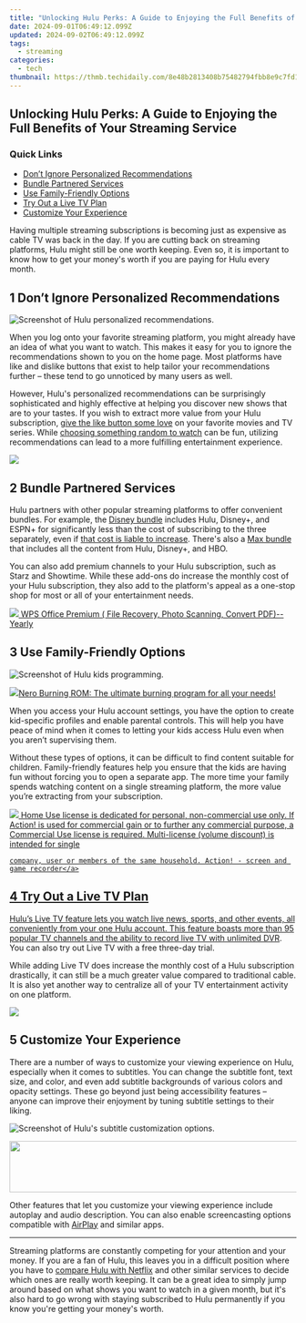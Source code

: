 ```yaml
---
title: "Unlocking Hulu Perks: A Guide to Enjoying the Full Benefits of Your Streaming Service"
date: 2024-09-01T06:49:12.099Z
updated: 2024-09-02T06:49:12.099Z
tags:
  - streaming
categories:
  - tech
thumbnail: https://thmb.techidaily.com/8e48b2813408b75482794fbb8e9c7fd16cd8c115a0a176db85647e2b441ce187.jpg
---
```


## Unlocking Hulu Perks: A Guide to Enjoying the Full Benefits of Your Streaming Service

### Quick Links

* [Don’t Ignore Personalized Recommendations](https://screen-activity-recording.techidaily.com/new-securing-sims-legacy-proven-strategies-for-documenting-virtual-escapades/)
* [Bundle Partnered Services](https://article-helps.techidaily.com/new-2024-approved-viewfinder-verdicts-summary/)
* [Use Family-Friendly Options](https://iphone-unlock.techidaily.com/how-to-unlock-iphone-15-pro-max-without-passcode-or-face-id-drfone-by-drfone-ios/)
* [Try Out a Live TV Plan](https://ios-unlock.techidaily.com/4-ways-to-unlock-apple-iphone-15-pro-to-use-usb-accessories-without-passcode-by-drfone-ios/)
* [Customize Your Experience](https://facebook-video-files.techidaily.com/updated-audience-friendly-techniques-for-monitoring-facebook-live/)

 Having multiple streaming subscriptions is becoming just as expensive as cable TV was back in the day. If you are cutting back on streaming platforms, Hulu might still be one worth keeping. Even so, it is important to know how to get your money's worth if you are paying for Hulu every month.

## 1  Don’t Ignore Personalized Recommendations 

![Screenshot of Hulu personalized recommendations.](https://static1.howtogeekimages.com/wordpress/wp-content/uploads/2024/08/screenshot-of-hulu-personalized-recommendations.png) 

 When you log onto your favorite streaming platform, you might already have an idea of what you want to watch. This makes it easy for you to ignore the recommendations shown to you on the home page. Most platforms have like and dislike buttons that exist to help tailor your recommendations further – these tend to go unnoticed by many users as well.

 However, Hulu's personalized recommendations can be surprisingly sophisticated and highly effective at helping you discover new shows that are to your tastes. If you wish to extract more value from your Hulu subscription, [give the like button some love](https://review-topics.techidaily.com/how-to-upgrade-iphone-12-pro-max-without-data-loss-drfone-by-drfone-ios-system-repair-ios-system-repair/) on your favorite movies and TV series. While [choosing something random to watch](https://digital-screen-recording.techidaily.com/updated-2024-approved-effortless-gameplay-recordings-for-your-xbox-console/) can be fun, utilizing recommendations can lead to a more fulfilling entertainment experience.

<!-- affiliate ads begin -->
<a href="https://shop.mondly.com/affiliate.php?ACCOUNT=ATISTUDI&AFFILIATE=108875&PATH=https%3A%2F%2Fwww.mondly.com%3FAFFILIATE%3D108875%26RESOURCE%3D%2BBusiness%2B970x90%2B"><img src="https://secure.avangate.com/images/merchant/69c418c33ec2e1a4267fa9bb77fa1428/business-970x90.gif" border="0"></a>
<!-- affiliate ads end -->
## 2  Bundle Partnered Services 

 Hulu partners with other popular streaming platforms to offer convenient bundles. For example, the [Disney bundle](https://disneyplus.bn5x.net/c/156932/564546/9358?subId1=UUhtgUeUpU2004795&subId2=ehtg&u=https%3A%2F%2Fwww.hulu.com%2Fhulu-disney-espn-bundle-offer%3Ftab%3Dhulu) includes Hulu, Disney+, and ESPN+ for significantly less than the cost of subscribing to the three separately, even if [that cost is liable to increase](https://fox-glue.techidaily.com/essential-links-purchasing-youtube-tones-online-for-2024/). There's also a [Max bundle](https://disneyplus.bn5x.net/c/156932/564546/9358?subId1=UUhtgUeUpU2004795&subId2=ehtg&u=https%3A%2F%2Fwww.hulu.com%2Fdisney-hulu-max-bundle) that includes all the content from Hulu, Disney+, and HBO.

 You can also add premium channels to your Hulu subscription, such as Starz and Showtime. While these add-ons do increase the monthly cost of your Hulu subscription, they also add to the platform's appeal as a one-stop shop for most or all of your entertainment needs.

<!-- affiliate ads begin -->
<a href="https://secure.2checkout.com/order/checkout.php?PRODS=38729081&QTY=1&AFFILIATE=108875&CART=1"><img src="https://website-prod.cache.wpscdn.com/img/wps-writer-free-word-processor-1x.3d9c80d.png" border="0">
WPS Office Premium ( File Recovery, Photo Scanning, Convert PDF)--Yearly</a>
<!-- affiliate ads end -->
## 3  Use Family-Friendly Options 

![Screenshot of Hulu kids programming.](https://static1.howtogeekimages.com/wordpress/wp-content/uploads/2024/08/screenshot-of-hulu-kids-programming.png) 

<!-- affiliate ads begin -->
<a href="https://store.nero.com/order/checkout.php?PRODS=39694080&QTY=1&AFFILIATE=108875&CART=1"><img src="http://cdnwww.nero.com/nero-com-wAssets/img/banners/2023/nbr/fire/Screenshot_1red_gb.jpg" border="0">Nero Burning ROM:
The ultimate burning program for all your needs!</a>
<!-- affiliate ads end -->
 When you access your Hulu account settings, you have the option to create kid-specific profiles and enable parental controls. This will help you have peace of mind when it comes to letting your kids access Hulu even when you aren’t supervising them.

 Without these types of options, it can be difficult to find content suitable for children. Family-friendly features help you ensure that the kids are having fun without forcing you to open a separate app. The more time your family spends watching content on a single streaming platform, the more value you’re extracting from your subscription.

<!-- affiliate ads begin -->
<a href="https://checkout.mirillis.com/order/checkout.php?PRODS=4704640&QTY=1&AFFILIATE=108875&CART=1"> <img src="https://secure.avangate.com/images/merchant/547a5a56d43f6d40f9a6a2f76501d013/products/1_mirillis_action_boxshot_store_1x.jpg" border="0">
	Home Use license is dedicated for personal, non-commercial use only. 
	If Action! is used for commercial gain or to further any commercial purpose, 
	a Commercial Use license is required. Multi-license (volume discount) is intended for single 
 
	company, user or members of the same household. Action! - screen and game recorder</a>
<!-- affiliate ads end -->
## 4  Try Out a Live TV Plan 

 Hulu’s Live TV feature lets you watch live news, sports, and other events, all conveniently from your one Hulu account. This feature boasts more than 95 popular TV channels and the ability to record live TV with [unlimited DVR](https://win-howtos.techidaily.com/valorant-perpetual-boot-loop-heres-how-to-resolve-it/). You can also try out Live TV with a free three-day trial.

 While adding Live TV does increase the monthly cost of a Hulu subscription drastically, it can still be a much greater value compared to traditional cable. It is also yet another way to centralize all of your TV entertainment activity on one platform.

<!-- affiliate ads begin -->
<a href="https://shop.systoolsgroup.com/affiliate.php?ACCOUNT=SYSTOOBY&AFFILIATE=108875&PATH=https%3A%2F%2Fwww.systoolsgroup.com%3FAFFILIATE%3D108875%26RESOURCE%3D%2BSysTools%2BPDF%2BUnlocker"><img src="https://www.systoolsgroup.com/box/pdf-unlocker.png" border="0"></a>
<!-- affiliate ads end -->
## 5  Customize Your Experience 

 There are a number of ways to customize your viewing experience on Hulu, especially when it comes to subtitles. You can change the subtitle font, text size, and color, and even add subtitle backgrounds of various colors and opacity settings. These go beyond just being accessibility features – anyone can improve their enjoyment by tuning subtitle settings to their liking.

![Screenshot of Hulu's subtitle customization options.](https://static1.howtogeekimages.com/wordpress/wp-content/uploads/2024/08/screenshot-of-hulu-s-subtitle-customization-options.png) 

<!-- affiliate ads begin -->
<a href="https://arkmc.pxf.io/c/5597632/427477/5172" target="_top" id="427477"><img src="//a.impactradius-go.com/display-ad/5172-427477" border="0" alt="" width="728" height="90"/></a><img height="0" width="0" src="https://arkmc.pxf.io/i/5597632/427477/5172" style="position:absolute;visibility:hidden;" border="0" />
<!-- affiliate ads end -->
 Other features that let you customize your viewing experience include autoplay and audio description. You can also enable screencasting options compatible with [AirPlay](https://screen-mirroring-recording.techidaily.com/updated-2024-approved-record-and-share-every-victory-in-obs/) and similar apps.

---

 Streaming platforms are constantly competing for your attention and your money. If you are a fan of Hulu, this leaves you in a difficult position where you have to [compare Hulu with Netflix](https://youtube-web.techidaily.com/ed-in-2024-how-to-create-a-channel-that-dominates-the-business-world/) and other similar services to decide which ones are really worth keeping. It can be a great idea to simply jump around based on what shows you want to watch in a given month, but it's also hard to go wrong with staying subscribed to Hulu permanently if you know you're getting your money's worth.

<ins class="adsbygoogle"
     style="display:block"
     data-ad-format="autorelaxed"
     data-ad-client="ca-pub-7571918770474297"
     data-ad-slot="1223367746"></ins>



<ins class="adsbygoogle"
     style="display:block"
     data-ad-client="ca-pub-7571918770474297"
     data-ad-slot="8358498916"
     data-ad-format="auto"
     data-full-width-responsive="true"></ins>


